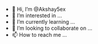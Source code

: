 - 👋 Hi, I’m @Akshay5ex
- 👀 I’m interested in ...
- 🌱 I’m currently learning ...
- 💞️ I’m looking to collaborate on ...
- 📫 How to reach me ...

<!---
Akshay5ex/Akshay5ex is a ✨ special ✨ repository because its `README.md` (this file) appears on your GitHub profile.
You can click the Preview link to take a look at your changes.
--->
